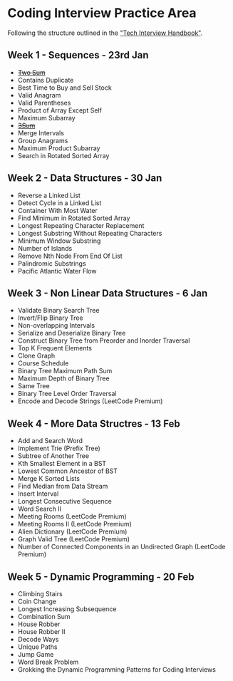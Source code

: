 # Coding Interview Practice Area

Following the structure outlined in the ["Tech Interview Handbook"](https://techinterviewhandbook.org/best-practice-questions/). 

## Week 1 - Sequences - 23rd Jan
- [~~Two Sum~~](./problems/two_sums.py)
- Contains Duplicate
- Best Time to Buy and Sell Stock
- Valid Anagram
- Valid Parentheses
- Product of Array Except Self
- Maximum Subarray
- [~~3Sum~~](./problems/three_sums.py)
- Merge Intervals
- Group Anagrams
- Maximum Product Subarray
- Search in Rotated Sorted Array

## Week 2 - Data Structures - 30 Jan
- Reverse a Linked List
- Detect Cycle in a Linked List
- Container With Most Water
- Find Minimum in Rotated Sorted Array
- Longest Repeating Character Replacement
- Longest Substring Without Repeating Characters
- Minimum Window Substring
- Number of Islands
- Remove Nth Node From End Of List
- Palindromic Substrings
- Pacific Atlantic Water Flow

## Week 3 - Non Linear Data Structures - 6 Jan
- Validate Binary Search Tree
- Invert/Flip Binary Tree
- Non-overlapping Intervals
- Serialize and Deserialize Binary Tree
- Construct Binary Tree from Preorder and Inorder Traversal
- Top K Frequent Elements
- Clone Graph
- Course Schedule
- Binary Tree Maximum Path Sum
- Maximum Depth of Binary Tree
- Same Tree
- Binary Tree Level Order Traversal
- Encode and Decode Strings (LeetCode Premium)

## Week 4 - More Data Structres - 13 Feb
- Add and Search Word
- Implement Trie (Prefix Tree)
- Subtree of Another Tree
- Kth Smallest Element in a BST
- Lowest Common Ancestor of BST
- Merge K Sorted Lists
- Find Median from Data Stream
- Insert Interval
- Longest Consecutive Sequence
- Word Search II
- Meeting Rooms (LeetCode Premium)
- Meeting Rooms II (LeetCode Premium)
- Alien Dictionary (LeetCode Premium)
- Graph Valid Tree (LeetCode Premium)
- Number of Connected Components in an Undirected Graph (LeetCode Premium)

## Week 5 - Dynamic Programming - 20 Feb
- Climbing Stairs
- Coin Change
- Longest Increasing Subsequence
- Combination Sum
- House Robber
- House Robber II
- Decode Ways
- Unique Paths
- Jump Game
- Word Break Problem
- Grokking the Dynamic Programming Patterns for Coding Interviews